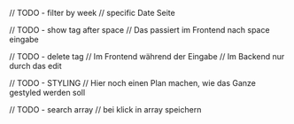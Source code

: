 // TODO - filter by week
// specific Date Seite

// TODO - show tag after space
// Das passiert im Frontend nach space eingabe

// TODO - delete tag
// Im Frontend während der Eingabe
// Im Backend nur durch das edit

// TODO - STYLING
// Hier noch einen Plan machen, wie das Ganze gestyled werden soll

// TODO - search array
// bei klick in array speichern

